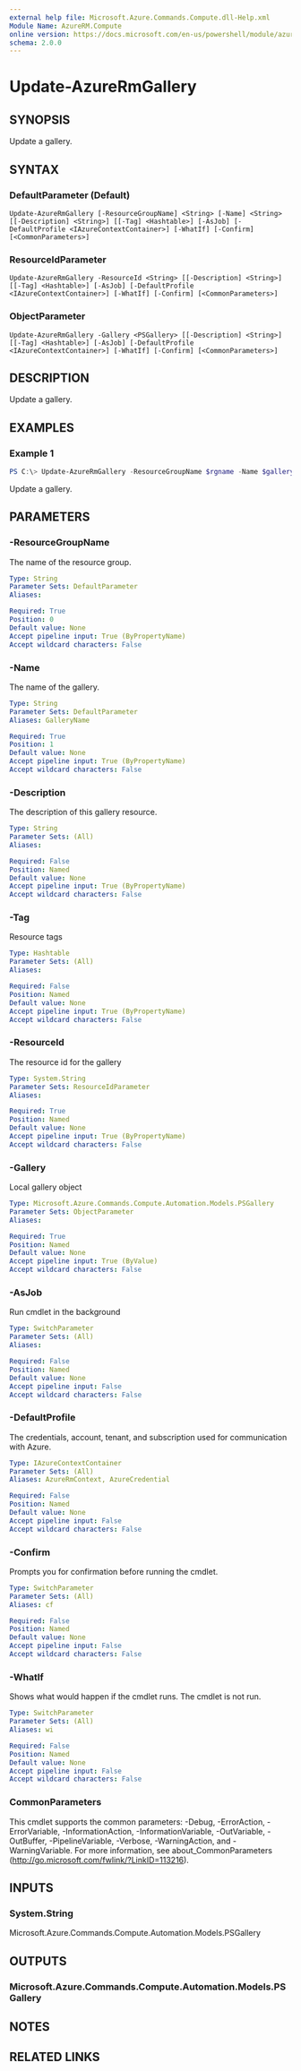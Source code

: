 ```yaml
---
external help file: Microsoft.Azure.Commands.Compute.dll-Help.xml
Module Name: AzureRM.Compute
online version: https://docs.microsoft.com/en-us/powershell/module/azurerm.compute/update-azurermgallery
schema: 2.0.0
---
```


# Update-AzureRmGallery

## SYNOPSIS
Update a gallery.

## SYNTAX

### DefaultParameter (Default)
```
Update-AzureRmGallery [-ResourceGroupName] <String> [-Name] <String> [[-Description] <String>] [[-Tag] <Hashtable>] [-AsJob] [-DefaultProfile <IAzureContextContainer>] [-WhatIf] [-Confirm] [<CommonParameters>]
```

### ResourceIdParameter
```
Update-AzureRmGallery -ResourceId <String> [[-Description] <String>] [[-Tag] <Hashtable>] [-AsJob] [-DefaultProfile <IAzureContextContainer>] [-WhatIf] [-Confirm] [<CommonParameters>]
```

### ObjectParameter
```
Update-AzureRmGallery -Gallery <PSGallery> [[-Description] <String>] [[-Tag] <Hashtable>] [-AsJob] [-DefaultProfile <IAzureContextContainer>] [-WhatIf] [-Confirm] [<CommonParameters>]
```

## DESCRIPTION
Update a gallery.

## EXAMPLES

### Example 1
```powershell
PS C:\> Update-AzureRmGallery -ResourceGroupName $rgname -Name $galleryName -Description $galleryDescription
```

Update a gallery.

## PARAMETERS

### -ResourceGroupName
The name of the resource group.

```yaml
Type: String
Parameter Sets: DefaultParameter
Aliases:

Required: True
Position: 0
Default value: None
Accept pipeline input: True (ByPropertyName)
Accept wildcard characters: False
```

### -Name
The name of the gallery.

```yaml
Type: String
Parameter Sets: DefaultParameter
Aliases: GalleryName

Required: True
Position: 1
Default value: None
Accept pipeline input: True (ByPropertyName)
Accept wildcard characters: False
```

### -Description
The description of this gallery resource.

```yaml
Type: String
Parameter Sets: (All)
Aliases:

Required: False
Position: Named
Default value: None
Accept pipeline input: True (ByPropertyName)
Accept wildcard characters: False
```

### -Tag
Resource tags

```yaml
Type: Hashtable
Parameter Sets: (All)
Aliases:

Required: False
Position: Named
Default value: None
Accept pipeline input: True (ByPropertyName)
Accept wildcard characters: False
```

### -ResourceId
The resource id for the gallery

```yaml
Type: System.String
Parameter Sets: ResourceIdParameter
Aliases:

Required: True
Position: Named
Default value: None
Accept pipeline input: True (ByPropertyName)
Accept wildcard characters: False
```

### -Gallery
Local gallery object

```yaml
Type: Microsoft.Azure.Commands.Compute.Automation.Models.PSGallery
Parameter Sets: ObjectParameter
Aliases:

Required: True
Position: Named
Default value: None
Accept pipeline input: True (ByValue)
Accept wildcard characters: False
```

### -AsJob
Run cmdlet in the background

```yaml
Type: SwitchParameter
Parameter Sets: (All)
Aliases:

Required: False
Position: Named
Default value: None
Accept pipeline input: False
Accept wildcard characters: False
```

### -DefaultProfile
The credentials, account, tenant, and subscription used for communication with Azure.

```yaml
Type: IAzureContextContainer
Parameter Sets: (All)
Aliases: AzureRmContext, AzureCredential

Required: False
Position: Named
Default value: None
Accept pipeline input: False
Accept wildcard characters: False
```

### -Confirm
Prompts you for confirmation before running the cmdlet.

```yaml
Type: SwitchParameter
Parameter Sets: (All)
Aliases: cf

Required: False
Position: Named
Default value: None
Accept pipeline input: False
Accept wildcard characters: False
```

### -WhatIf
Shows what would happen if the cmdlet runs.
The cmdlet is not run.

```yaml
Type: SwitchParameter
Parameter Sets: (All)
Aliases: wi

Required: False
Position: Named
Default value: None
Accept pipeline input: False
Accept wildcard characters: False
```

### CommonParameters
This cmdlet supports the common parameters: -Debug, -ErrorAction, -ErrorVariable, -InformationAction, -InformationVariable, -OutVariable, -OutBuffer, -PipelineVariable, -Verbose, -WarningAction, and -WarningVariable. For more information, see about_CommonParameters (http://go.microsoft.com/fwlink/?LinkID=113216).

## INPUTS

### System.String
Microsoft.Azure.Commands.Compute.Automation.Models.PSGallery

## OUTPUTS

### Microsoft.Azure.Commands.Compute.Automation.Models.PSGallery

## NOTES

## RELATED LINKS
